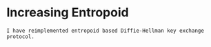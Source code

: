 # Increasing Entropoid

```
I have reimplemented entropoid based Diffie-Hellman key exchange protocol.
```
